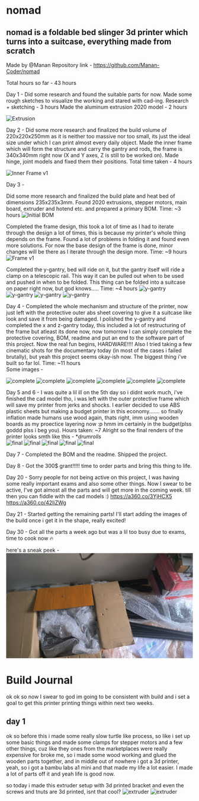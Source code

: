 # nomad
## nomad is a foldable bed slinger 3d printer which turns into a suitcase, everything made from scratch

Made by @Manan
Repository link - https://github.com/Manan-Coder/nomad

Total hours so far - 43 hours

Day 1 -
Did some research and found the suitable parts for now. Made some rough sketches to visualize the working and stared with cad-ing.
Research + sketching - 3 hours
Made the aluminum extrusion 2020 model - 2 hours

![Extrusion](https://hc-cdn.hel1.your-objectstorage.com/s/v3/220abb64739f68cf5550082c53c83105abad4cbe_screenshot_2025-04-06_at_12.48.34___am.png)


Day 2 -
Did some more research and finalized the build volume of 220x220x250mm as it is neither too massive nor too small, its just the ideal size under which I can print almost every daily object.
Made the inner frame which will form the structure and carry the gantry and rods, the frame is 340x340mm right now (X and Y axes, Z is still to be worked on).
Made hinge, joint models and fixed them their positions.
Total time taken - 4 hours

![Inner Frame v1](https://hc-cdn.hel1.your-objectstorage.com/s/v3/18d2787d167dd41019a8e4d008d47ad7d87e3b3e_screenshot_2025-04-06_at_8.22.44___pm.png)

Day 3 -

Did some more research and finalized the build plate and heat bed of dimensions 235x235x3mm. Found 2020 extrusions, stepper motors, main board, extruder and hotend etc. and prepared a primary BOM.
Time: ~3 hours
![Initial BOM](https://hc-cdn.hel1.your-objectstorage.com/s/v3/2c8996a9d5132e9d5850e585b9bc4363e6546221_screenshot_2025-04-08_at_1.29.18___pm.png)

Completed the frame design, this took a lot of time as I had to iterate through the design a lot of times, this is because my printer's whole thing depends on the frame. Found a lot of problems in folding it and found even more solutions. For now the base design of the frame is done, minor changes will be there as I iterate through the design more.
Time: ~9 hours
![Frame v1](https://hc-cdn.hel1.your-objectstorage.com/s/v3/9c66486f2f446b9a6c1975bf1d7b179366465401_screenshot_2025-04-08_at_1.26.23___pm.png)


Completed the y-gantry, bed will ride on it, but the gantry itself will ride a clamp on a telescopic rail. This way it can be pulled out when to be used and pushed in when to be folded. This thing can be folded into a suitcase on paper right now, but god knows.....
Time: ~4 hours
![y-gantry](https://hc-cdn.hel1.your-objectstorage.com/s/v3/702417c0b1abe1ecdf2df733e5866336d15716f0_screenshot_2025-04-08_at_11.02.15___pm.png)
![y-gantry](https://hc-cdn.hel1.your-objectstorage.com/s/v3/a5786f6e79b66d5f36c52efe311e39678eb95b1f_screenshot_2025-04-08_at_11.03.51___pm.png)
![y-gantry](https://hc-cdn.hel1.your-objectstorage.com/s/v3/8fa1eea6b971f5d597952522e6bfb07043a48503_screenshot_2025-04-08_at_11.04.09___pm.png)
![y-gantry](https://hc-cdn.hel1.your-objectstorage.com/s/v3/c8d21e9dd2db6eab7e813b6be7cf5c46cdea6c72_screenshot_2025-04-08_at_11.04.24___pm.png)


Day 4 -
Completed the whole mechanism and structure of the printer, now just left with the protective outer abs sheet covering to give it a suitcase like look and save it from being damaged.
I polished the y-gantry and completed the x and z-gantry today, this included a lot of restructuring of the frame but atleast its done now, now tomorrow I can simply complete the protective covering, BOM, readme and put an end to the software part of this project. Now the real fun begins, HARDWARE!!!!
Also I tried taking a few cinematic shots for the documentary today (in most of the cases i failed brutally), but yeah this project seems okay-ish now. The biggest thing i've built so far lol.
Time: ~11 hours
<br>
Some images -






![complete](https://hc-cdn.hel1.your-objectstorage.com/s/v3/786f7eddd80fc5b4dbad53ecc9edc8cd382be29c_screenshot_2025-04-10_at_12.37.20___am.png)
![complete](https://hc-cdn.hel1.your-objectstorage.com/s/v3/2cd2101b112147227ed1f435383768eb31d72367_screenshot_2025-04-10_at_12.37.33___am.png)
![complete](https://hc-cdn.hel1.your-objectstorage.com/s/v3/b4634a143609dfb7ed080a96cb17b3b51e971642_screenshot_2025-04-10_at_12.37.42___am.png  )
![complete](https://hc-cdn.hel1.your-objectstorage.com/s/v3/4091cc4e00434afbdca679756dc1356a00137cf7_screenshot_2025-04-10_at_12.49.43___am.png)
![complete](https://hc-cdn.hel1.your-objectstorage.com/s/v3/5d859d0b26b11d5cb003a4c648f177b40c5908e5_screenshot_2025-04-10_at_12.49.57___am.png)
![complete](https://hc-cdn.hel1.your-objectstorage.com/s/v3/906b6fcda0b9dafeb8eacc6edc1b8972df743c90_screenshot_2025-04-10_at_12.50.24___am.png)


Day 5 and 6 -
I was quite a lil ill on the 5th day so i didnt work much, i've finished the cad model tho, i was left with the outer protective frame which will save my printer from jerks and shocks. I earlier decided to use ABS plastic sheets but making a budget printer in this economy....... so finally inflation made humans use wood again, thats right, imm using wooden boards as my proectice layering now :p hmm im certainly in the budget(plss goddd plss i beg you).
Hours taken: ~7
Alright so the final renders of the printer looks smth like this -
**drumrolls*
<br>
![final](https://hc-cdn.hel1.your-objectstorage.com/s/v3/a1d09003bf3c47607def2396e77064e6d62d883b_screenshot_2025-04-11_at_11.51.11___pm.png)
![final](https://hc-cdn.hel1.your-objectstorage.com/s/v3/b1560f93530c57f3737e558d750d972c38603f64_screenshot_2025-04-11_at_11.51.28___pm.png)
![final](https://hc-cdn.hel1.your-objectstorage.com/s/v3/bdfddca92566a885b01bacecbaa2d7d5aa4e6edb_screenshot_2025-04-11_at_10.05.48___pm.png)
![final](https://hc-cdn.hel1.your-objectstorage.com/s/v3/367b481931c493762d4d48582883398f5fc460b2_screenshot_2025-04-11_at_10.00.56___pm.png)
![final](https://hc-cdn.hel1.your-objectstorage.com/s/v3/b038b458193667f80e73cd6cd16a6253816697df_screenshot_2025-04-11_at_11.50.57___pm.png)




Day 7 -
Completed the BOM and the readme. Shipped the project.

Day 8 -
Got the 300$ grant!!!!! time to order parts and bring this thing to life.

Day 20 -
Sorry people for not being active on this project, I was having some really important exams and also some other things. Now I swear to be active, I've got almost all the parts and will get more in the coming week. till then you can fiddle with the cad models :)
https://a360.co/3YjHCX5
https://a360.co/42IiZWg

Day 21 -
Started getting the remaining parts!
I'll start adding the images of the build once i get it in the shape, really excited!


Day 30 -
Got all the parts a week ago but was a lil too busy due to exams, time to cook now :fire:

here's a sneak peek -
![parts](/imgs/parts.jpeg)


# Build Journal


ok ok so now I swear to god im going to be consistent with build and i set a goal to get this printer printing things within next two weeks.

## day 1

ok so before this i made some really slow turtle like process, so like i set up some basic things and made some clamps for stepper motors and a few other things, cuz like they ones from the marketplaces were really expensive for broke me, so i made some wood working and glued the wooden parts together, and in middle out of nowhere i got a 3d printer, yeah, so i got a bambu labs a1 mini and that made my life a lot easier. I made a lot of parts off it and yeah life is good now.

so today i made this extruder setup with 3d printed bracket and even the screws and tnuts are 3d printed, isnt that cool?
![extruder](https://hc-cdn.hel1.your-objectstorage.com/s/v3/ccdaddb75bc4d16c617b8c59f4f0a58e7e344364_img_20250917_180349319__1_.jpg)
![extruder](https://hc-cdn.hel1.your-objectstorage.com/s/v3/efe60886d20e12e73e9163732ce4408b00bb9fab_img_20250917_180356047__1_.jpg)
